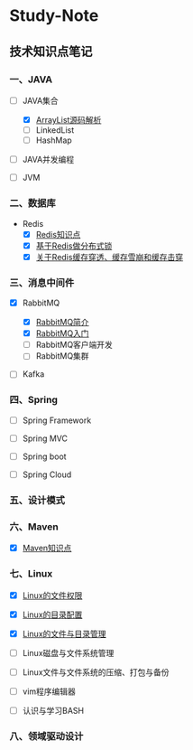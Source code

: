 # Study-Note
## 技术知识点笔记

### 一、JAVA
- [ ] JAVA集合
  - [x] <a href="/notes/20190710/ArrayList.md" target="_blank">ArrayList源码解析</a>
  - [ ] LinkedList
  - [ ] HashMap
  
- [ ] JAVA并发编程

- [ ] JVM

### 二、数据库
- Redis  
  - [x] <a href="/notes/20190709/Redis.md" target="_blank">Redis知识点</a>  
  - [x] <a href="/notes/20190711/Redis分布式锁.md" target="_blank">基于Redis做分布式锁</a>
  - [x] <a href="/notes/20190711/关于Redis问题.md" target="_blank">关于Redis缓存穿透、缓存雪崩和缓存击穿</a>

### 三、消息中间件
- [x] RabbitMQ
  - [x] <a href="/notes/20190713/RabbitMQ简介.md" target="_blank">RabbitMQ简介</a>
  - [x] <a href="/notes/20190713/RabbitMQ入门.md" target="_blank">RabbitMQ入门</a>
  - [ ] RabbitMQ客户端开发
  - [ ] RabbitMQ集群
- [ ] Kafka


### 四、Spring
- [ ] Spring Framework
- [ ] Spring MVC
- [ ] Spring boot
- [ ] Spring Cloud


### 五、设计模式

### 六、Maven
- [x] <a href="/notes/20190708/maven.md" target="_blank">Maven知识点</a>
  
  
### 七、Linux
- [x] <a href="/notes/20190725/Linux的文件权限.md" target="_blank">Linux的文件权限</a>  
- [x] <a href="/notes/20190726/Linux的目录配置.md" target="_blank">Linux的目录配置</a>  
- [x] <a href="/notes/20190730/Linux的文件与目录管理.md" target="_blank">Linux的文件与目录管理</a>  
- [ ] Linux磁盘与文件系统管理  
- [ ] Linux文件与文件系统的压缩、打包与备份
- [ ] vim程序编辑器
- [ ] 认识与学习BASH


### 八、领域驱动设计


